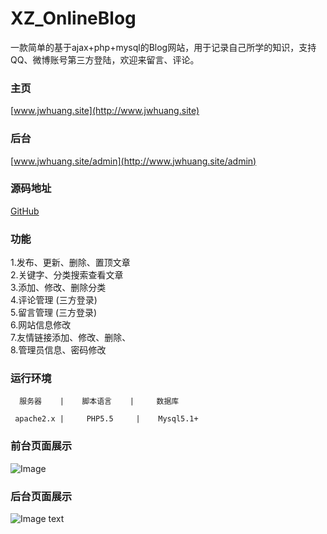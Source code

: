 # XZ_OnlineBlog

一款简单的基于ajax+php+mysql的Blog网站，用于记录自己所学的知识，支持QQ、微博账号第三方登陆，欢迎来留言、评论。

### 主页
[www.jwhuang.site](http://www.jwhuang.site)

### 后台

[www.jwhuang.site/admin](http://www.jwhuang.site/admin)

### 源码地址
[GitHub](https://github.com/jwhuang59/XZ_OnlineBlog)

### 功能

1.发布、更新、删除、置顶文章<br>
2.关键字、分类搜索查看文章<br>
3.添加、修改、删除分类<br>
4.评论管理 (三方登录)<br>
5.留言管理 (三方登录)<br>
6.网站信息修改<br>
7.友情链接添加、修改、删除、<br>
8.管理员信息、密码修改<br>

### 运行环境

      服务器    |    脚本语言    |     数据库
   
     apache2.x |     PHP5.5     |    Mysql5.1+

### 前台页面展示

![Image](http://jwhuang.site/uploads/pc.jpg)

### 后台页面展示

![Image text](http://jwhuang.site/uploads/admin.jpg)


